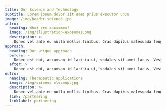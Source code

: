 ```yaml
---
title: Our Science and Technology
subtitle: Lorem ipsum dolor sit amet prius executor unum
image: /img/header-science.jpg
intro:
  heading: What are exosomes?
  image: /img/illustration-exosomes.png
  description: >-
    Donec vel ante eu nulla mollis finibus. Cras dapibus malesuada feugiat. Sed convallis metus nec urna laoreet vulputate. Etiam ut orci eget nunc accumsan bibendum ac vel quam. Etiam non aliquet diam. Nunc fringilla lacinia auctor.
approach:
  heading: Our unique approach
  before: >
    Donec est dui, accumsan id lacinia ut, sodales sit amet lacus. Vestibulum tristique risus vitae ipsum fermentum, at tristique lacus dignissim. 
  after: >
    Donec est dui, accumsan id lacinia ut, sodales sit amet lacus. Vestibulum tristique risus vitae ipsum fermentum, at tristique lacus dignissim.
outro: 
  heading: Therapeutic applications
  image: /img/science-closeup.jpg
  description: >-
    Donec vel ante eu nulla mollis finibus. Cras dapibus malesuada feugiat. Sed convallis metus nec urna laoreet vulputate. Etiam ut orci eget nunc accumsan bibendum ac vel quam.
  link: /partnering
  linklabel: partnering
---
```



